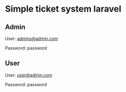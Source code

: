 # Simple ticket system laravel

## Admin
User: admins@admin.com 

Password: password

## User
User: user@admin.com

Password: password
